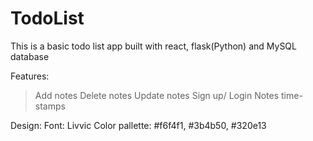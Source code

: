 # TodoList

This is a basic todo list app built with react, flask(Python) and MySQL database

Features:

> Add notes
> Delete notes
> Update notes
> Sign up/ Login
> Notes time-stamps

Design:
Font: Livvic
Color pallette: #f6f4f1, #3b4b50, #320e13
